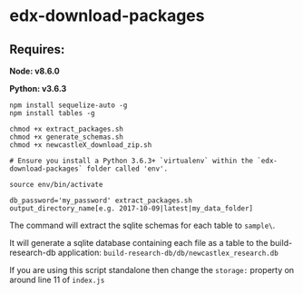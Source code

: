 # edx-download-packages

## Requires:
**Node: v8.6.0**

**Python: v3.6.3**

```
npm install sequelize-auto -g
npm install tables -g

chmod +x extract_packages.sh
chmod +x generate_schemas.sh
chmod +x newcastleX_download_zip.sh

# Ensure you install a Python 3.6.3+ `virtualenv` within the `edx-download-packages` folder called 'env'.

source env/bin/activate

db_password='my_password' extract_packages.sh output_directory_name[e.g. 2017-10-09|latest|my_data_folder]
```
The command will extract the sqlite schemas for each table to `sample\`.

It will generate a sqlite database containing each file as a table to the build-research-db application: `build-research-db/db/newcastlex_research.db`

If you are using this script standalone then change the `storage:` property on around line 11 of `index.js`
